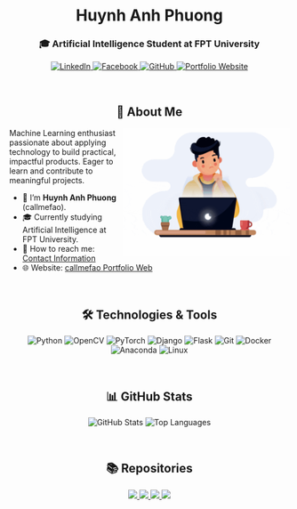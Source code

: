 <h1 align="center">Huynh Anh Phuong</h1>
<h3 align="center">🎓 Artificial Intelligence Student at FPT University</h3>

<p align="center">
  <a href="https://linkedin.com/in/phương-huỳnh-51019b312/" target="blank">
    <img src="https://raw.githubusercontent.com/rahuldkjain/github-profile-readme-generator/master/src/images/icons/Social/linked-in-alt.svg" alt="LinkedIn" height="40" width="40" />
  </a>
  
  <a href="https://www.facebook.com/hap2704/" target="blank">
    <img src="https://raw.githubusercontent.com/rahuldkjain/github-profile-readme-generator/master/src/images/icons/Social/facebook.svg" alt="Facebook" height="40" width="40" />
  </a>
  
  <a href="https://github.com/callmefao" target="blank">
    <img src="https://raw.githubusercontent.com/rahuldkjain/github-profile-readme-generator/master/src/images/icons/Social/github.svg" alt="GitHub" height="40" width="40" />
  </a>
  
  <a href="https://callmefao.github.io" target="blank">
    <img src="https://img.icons8.com/color/48/domain.png" alt="Portfolio Website" height="40" width="40"/>
  </a>
  
</p>

<br/>

<h2 align="center">👤 About Me</h2>

<p align="center">
  <img align="right" alt="Huynh Anh Phuong" src="images/chill_coding.gif" width="300px" />  
</p>

Machine Learning enthusiast passionate about applying technology to build practical, impactful products. Eager to learn and contribute to meaningful projects.

<ul>
  <li>👨 I’m <strong>Huynh Anh Phuong</strong> (callmefao).</li>
  <li>🎓 Currently studying Artificial Intelligence at FPT University.</li>
  <li>📧 How to reach me: <a href="https://callmefao.github.io/#contact">Contact Information</a></li>
  <li>🌐 Website: <a href="https://callmefao.github.io" target="_blank">callmefao Portfolio Web</a></li>
</ul>

<br/>

<h2 align="center">🛠️ Technologies & Tools</h2>

<p align="center">
  <img src="https://cdn.jsdelivr.net/gh/devicons/devicon/icons/python/python-original.svg" alt="Python" width="40" height="40"/>
  <img src="https://cdn.jsdelivr.net/gh/devicons/devicon/icons/opencv/opencv-original.svg" alt="OpenCV" width="40" height="40"/>
  <img src="https://cdn.jsdelivr.net/gh/devicons/devicon/icons/pytorch/pytorch-original.svg" alt="PyTorch" width="40" height="40"/>
  <img src="https://cdn.jsdelivr.net/gh/devicons/devicon/icons/django/django-plain.svg" alt="Django" width="40" height="40"/>
  <img src="https://cdn.jsdelivr.net/gh/devicons/devicon/icons/flask/flask-original.svg" alt="Flask" width="40" height="40"/>
  <img src="https://cdn.jsdelivr.net/gh/devicons/devicon/icons/git/git-original.svg" alt="Git" width="40" height="40"/>
  <img src="https://cdn.jsdelivr.net/gh/devicons/devicon/icons/docker/docker-original.svg" alt="Docker" width="40" height="40"/>
  <img src="https://cdn.jsdelivr.net/gh/devicons/devicon/icons/anaconda/anaconda-original.svg" alt="Anaconda" width="40" height="40"/>
  <img src="https://cdn.jsdelivr.net/gh/devicons/devicon/icons/linux/linux-original.svg" alt="Linux" width="40" height="40"/>
</p>

<br/>

<h2 align="center">📊 GitHub Stats</h2>

<p align="center">
  <img src="https://github-readme-stats.vercel.app/api?username=callmefao&show_icons=true&theme=radical" alt="GitHub Stats" width="48%" />
  <img src="https://github-readme-stats.vercel.app/api/top-langs/?username=callmefao&layout=compact&theme=radical" alt="Top Languages" width="48%" />
</p>

<br/>

<h2 align="center">📚 Repositories</h2>

<p align="center">
  <a href="https://github.com/callmefao/DeepfakeStudio/">
    <img src="https://github-readme-stats.vercel.app/api/pin/?username=callmefao&repo=DeepfakeStudio&theme=cobalt" />
  </a>

  <a href="https://github.com/callmefao/Realtime---Car-Counting/">
    <img src="https://github-readme-stats.vercel.app/api/pin/?username=callmefao&repo=Realtime---Car-Counting&theme=synthwave" />
  </a>

  <a href="https://github.com/callmefao/GenAIChat-Web/">
    <img src="https://github-readme-stats.vercel.app/api/pin/?username=callmefao&repo=GenAIChat-Web&theme=prussian" />
  </a>

  <a href="https://github.com/callmefao/callmefao.github.io/">
    <img src="https://github-readme-stats.vercel.app/api/pin/?username=callmefao&repo=callmefao.github.io&theme=dracula" />
  </a>
</p>
